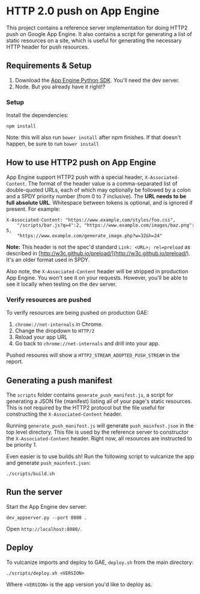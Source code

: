 # HTTP 2.0 push on App Engine

This project contains a reference server implementation for doing HTTP2
push on Google App Engine. It also contains a script for generating a list of 
static resources on a site, which is useful for generating the necessary HTTP header
for push resources.

## Requirements & Setup

1. Download the [App Engine Python SDK](https://cloud.google.com/appengine/downloads?hl=en). You'll need the dev server.
2. Node. But you already have it right!?

### Setup

Install the dependencies:

    npm install

Note: this will also run `bower install` after npm finishes. If that doesn't happen,
be sure to run `bower install`

## How to use HTTP2 push on App Engine

App Engine support HTTP2 push with a special header, `X-Associated-Content`.
The format of the header value is a comma-separated list of double-quoted URLs,
each of which may optionally be followed by a colon and a SPDY priority number
(from 0 to 7 inclusive). The **URL needs to be full absolute URL**. Whitespace
between tokens is optional, and is ignored if present. For example:

    X-Associated-Content: "https://www.example.com/styles/foo.css",
        "/scripts/bar.js?q=4":2, "https://www.example.com/images/baz.png": 5,
        "https://www.example.com/generate_image.php?w=32&h=24"

**Note:** This header is not the spec'd standard `Link: <URL>; rel=preload` as
described in [http://w3c.github.io/preload/](http://w3c.github.io/preload/).
It's an older format used in SPDY.

Also note, the `X-Associated-Content` header will be stripped in production
App Engine. You won't see it on your requests. However, you'll be able to see it
locally when testing on the dev server.

### Verify resources are pushed

To verify resources are being pushed on production GAE: 

1. `chrome://net-internals` in Chrome.
2. Change the dropdown to `HTTP/2`
3. Reload your app URL
4. Go back to `chrome://net-internals` and drill into your app.

Pushed resoures will show a `HTTP2_STREAM_ADOPTED_PUSH_STREAM` in the report.

## Generating a push manifest

The `scripts` folder contains `generate_push_manifest.js`, a script for generating
a JSON file (manifest) listing all of your page's static resources. This is not required
by the HTTP2 protocol but the file useful for constructing the `X-Associated-Content` header.

Running `generate_push_manifest.js` will generate `push_mainfest.json` in the top
level directory. This file is used by the reference server to constructor the `X-Associated-Content` header.
Right now, all resources are instructed to be priority 1.

Even easier is to use builds.sh! Run the following script to vulcanize the app and generate `push_mainfest.json`:

    ./scripts/build.sh

## Run the server

Start the App Engine dev server:

    dev_appserver.py --port 8080 .

Open `http://localhost:8080/`. 

## Deploy

To vulcanize imports and deploy to GAE, `deploy.sh` from the main directory:

    ./scripts/deploy.sh <VERSION>

Where `<VERSION>` is the app version you'd like to deploy as.

